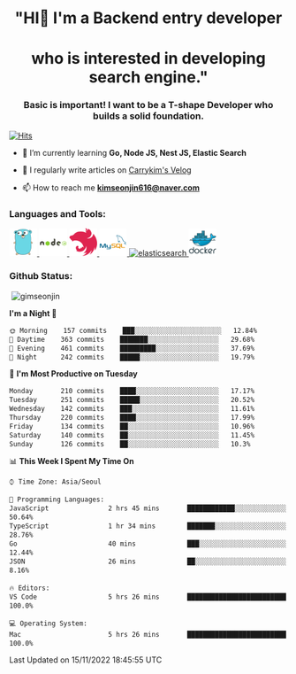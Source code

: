 <h1 align="center">"HI👋 I'm a Backend entry developer </h1>
<h1 align="center"> who is interested in developing search engine."</h1>
<h3 align="center">Basic is important! I want to be a T-shape Developer who builds a solid foundation.</h3>

[![Hits](https://hits.seeyoufarm.com/api/count/incr/badge.svg?url=https%3A%2F%2Fgithub.com%2Fgimseonjin&count_bg=%2318BFE5&title_bg=%23555555&icon=ko-fi.svg&icon_color=%23E7E7E7&title=hits&edge_flat=false)](https://hits.seeyoufarm.com)

- 🌱 I’m currently learning **Go, Node JS, Nest JS, Elastic Search**

- 📝 I regularly write articles on [Carrykim's Velog](https://velog.io/@carrykim)

- 📫 How to reach me **kimseonjin616@naver.com**


<h3 align="left">Languages and Tools:</h3>
<p align="left"> 
<a href="https://golang.org" target="_blank" rel="noreferrer"> <img src="https://raw.githubusercontent.com/devicons/devicon/master/icons/go/go-original.svg" alt="go" width="10%" height="10%"/> </a>
<a href="https://nodejs.org" target="_blank" rel="noreferrer"> <img src="https://raw.githubusercontent.com/devicons/devicon/master/icons/nodejs/nodejs-original-wordmark.svg" alt="nodejs" width="10%" height="10%"/> </a> <a></a>
<a href="https://nestjs.com/" target="_blank" rel="noreferrer"> <img src="https://raw.githubusercontent.com/devicons/devicon/master/icons/nestjs/nestjs-plain.svg" alt="nestjs" width="10%" height="10%"/> </a> 
<a href="https://www.mysql.com/" target="_blank" rel="noreferrer"> <img src="https://raw.githubusercontent.com/devicons/devicon/master/icons/mysql/mysql-original-wordmark.svg" alt="mysql" width="10%" height="10%"/>  </a>
 <a href="https://www.elastic.co" target="_blank" rel="noreferrer"> <img src="https://www.vectorlogo.zone/logos/elastic/elastic-icon.svg" alt="elasticsearch" width="10%" height="10%"/> </a> 
 <a href="https://www.docker.com/" target="_blank" rel="noreferrer"> <img src="https://raw.githubusercontent.com/devicons/devicon/master/icons/docker/docker-original-wordmark.svg" alt="docker" width="10%" height="10%"/> </a>
</p>


<h3 align="left">Github Status:</h3>
<p align="left">
 <p>&nbsp;<img align="center" src="https://github-readme-stats.vercel.app/api?username=gimseonjin&show_icons=true&locale=en" alt="gimseonjin" /></p>
</p>


<!--START_SECTION:waka-->
**I'm a Night 🦉** 

```text
🌞 Morning    157 commits    ███░░░░░░░░░░░░░░░░░░░░░░   12.84% 
🌆 Daytime    363 commits    ███████░░░░░░░░░░░░░░░░░░   29.68% 
🌃 Evening    461 commits    █████████░░░░░░░░░░░░░░░░   37.69% 
🌙 Night      242 commits    █████░░░░░░░░░░░░░░░░░░░░   19.79%

```
📅 **I'm Most Productive on Tuesday** 

```text
Monday       210 commits    ████░░░░░░░░░░░░░░░░░░░░░   17.17% 
Tuesday      251 commits    █████░░░░░░░░░░░░░░░░░░░░   20.52% 
Wednesday    142 commits    ███░░░░░░░░░░░░░░░░░░░░░░   11.61% 
Thursday     220 commits    ████░░░░░░░░░░░░░░░░░░░░░   17.99% 
Friday       134 commits    ██░░░░░░░░░░░░░░░░░░░░░░░   10.96% 
Saturday     140 commits    ██░░░░░░░░░░░░░░░░░░░░░░░   11.45% 
Sunday       126 commits    ██░░░░░░░░░░░░░░░░░░░░░░░   10.3%

```


📊 **This Week I Spent My Time On** 

```text
⌚︎ Time Zone: Asia/Seoul

💬 Programming Languages: 
JavaScript               2 hrs 45 mins       ████████████░░░░░░░░░░░░░   50.64% 
TypeScript               1 hr 34 mins        ███████░░░░░░░░░░░░░░░░░░   28.76% 
Go                       40 mins             ███░░░░░░░░░░░░░░░░░░░░░░   12.44% 
JSON                     26 mins             ██░░░░░░░░░░░░░░░░░░░░░░░   8.16%

🔥 Editors: 
VS Code                  5 hrs 26 mins       █████████████████████████   100.0%

💻 Operating System: 
Mac                      5 hrs 26 mins       █████████████████████████   100.0%

```


 Last Updated on 15/11/2022 18:45:55 UTC
<!--END_SECTION:waka-->
